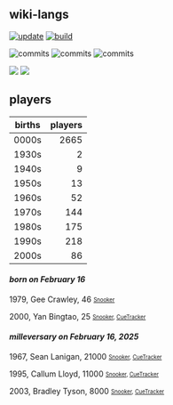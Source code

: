 ## wiki-langs
[![update](https://github.com/dreamerminsk/wiki-langs/actions/workflows/update-tables.yml/badge.svg)](https://github.com/dreamerminsk/wiki-langs/actions/workflows/update-tables.yml)
[![build](https://github.com/dreamerminsk/wiki-langs/actions/workflows/build.yml/badge.svg)](https://github.com/dreamerminsk/wiki-langs/actions/workflows/build.yml)

![commits](https://img.shields.io/github/commit-activity/y/dreamerminsk/wiki-langs)
![commits](https://img.shields.io/github/commit-activity/m/dreamerminsk/wiki-langs)
![commits](https://img.shields.io/github/commit-activity/w/dreamerminsk/wiki-langs)

![](https://img.shields.io/github/languages/code-size/dreamerminsk/wiki-langs)
![](https://img.shields.io/github/repo-size/dreamerminsk/wiki-langs)

## players
| births | players |
| :----: | ------: |
| 0000s | 2665 |
| 1930s | 2 |
| 1940s | 9 |
| 1950s | 13 |
| 1960s | 52 |
| 1970s | 144 |
| 1980s | 175 |
| 1990s | 218 |
| 2000s | 86 |

#### ***born on February 16***
1979, Gee Crawley, 46 <sub><sup>[Snooker](http://www.snooker.org/res/index.asp?player=2683)</sup></sub>

2000, Yan Bingtao, 25 <sub><sup>[Snooker](http://www.snooker.org/res/index.asp?player=1260), [CueTracker](http://cuetracker.net/Players/yan-bingtao/)</sup></sub>


#### ***milleversary on February 16, 2025***
1967, Sean Lanigan, 21000 <sub><sup>[Snooker](http://www.snooker.org/res/index.asp?player=1353), [CueTracker](http://cuetracker.net/Players/sean-lanigan/)</sup></sub>

1995, Callum Lloyd, 11000 <sub><sup>[Snooker](http://www.snooker.org/res/index.asp?player=160), [CueTracker](http://cuetracker.net/Players/callum-lloyd/)</sup></sub>

2003, Bradley Tyson, 8000 <sub><sup>[Snooker](http://www.snooker.org/res/index.asp?player=2314), [CueTracker](http://cuetracker.net/Players/bradley-tyson/)</sup></sub>



